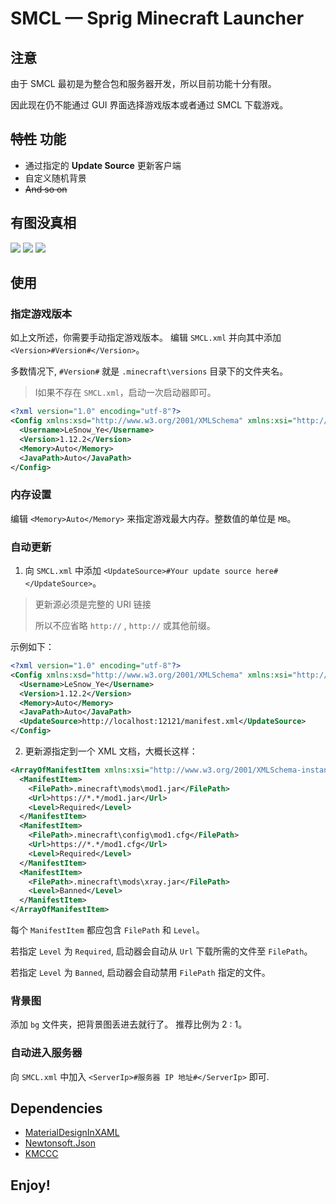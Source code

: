 # SMCL — Sprig Minecraft Launcher
## 注意
由于 SMCL 最初是为整合包和服务器开发，所以目前功能十分有限。

因此现在仍不能通过 GUI 界面选择游戏版本或者通过 SMCL 下载游戏。

## ~~特性~~ 功能
* 通过指定的 **Update Source** 更新客户端
* 自定义随机背景
* ~~And so on~~
  
## 有图没真相
![](https://p5.toutiaoimg.com/origin/pgc-image/f77d8f7b56bb44288f563ec03cd4c4bd)
![](https://p5.toutiaoimg.com/origin/pgc-image/4417a282424246d690c9490f252721e1)
![](https://p5.toutiaoimg.com/origin/pgc-image/6250b325baae49a0ad500341074e787a)

## 使用
### 指定游戏版本
如上文所述，你需要手动指定游戏版本。
编辑 `SMCL.xml` 并向其中添加 `<Version>#Version#</Version>`。

多数情况下, `#Version#` 就是 `.minecraft\versions` 目录下的文件夹名。
> I如果不存在 `SMCL.xml`，启动一次启动器即可。
``` xml
<?xml version="1.0" encoding="utf-8"?>
<Config xmlns:xsd="http://www.w3.org/2001/XMLSchema" xmlns:xsi="http://www.w3.org/2001/XMLSchema-instance">
  <Username>LeSnow_Ye</Username>
  <Version>1.12.2</Version>
  <Memory>Auto</Memory>
  <JavaPath>Auto</JavaPath>
</Config>
```

### 内存设置
编辑 `<Memory>Auto</Memory>` 来指定游戏最大内存。整数值的单位是 `MB`。

### 自动更新
1. 向 `SMCL.xml` 中添加 `<UpdateSource>#Your update source here#</UpdateSource>`。
> 更新源必须是完整的 URI 链接
> 
> 所以不应省略 `http://` , `http://` 或其他前缀。

示例如下：

``` xml
<?xml version="1.0" encoding="utf-8"?>
<Config xmlns:xsd="http://www.w3.org/2001/XMLSchema" xmlns:xsi="http://www.w3.org/2001/XMLSchema-instance">
  <Username>LeSnow_Ye</Username>
  <Version>1.12.2</Version>
  <Memory>Auto</Memory>
  <JavaPath>Auto</JavaPath>
  <UpdateSource>http://localhost:12121/manifest.xml</UpdateSource>
</Config>
```

2. 更新源指定到一个 XML 文档，大概长这样：

``` xml
<ArrayOfManifestItem xmlns:xsi="http://www.w3.org/2001/XMLSchema-instance" xmlns:xsd="http://www.w3.org/2001/XMLSchema">
  <ManifestItem>
    <FilePath>.minecraft\mods\mod1.jar</FilePath>
    <Url>https://*.*/mod1.jar</Url>
    <Level>Required</Level>
  </ManifestItem>
  <ManifestItem>
    <FilePath>.minecraft\config\mod1.cfg</FilePath>
    <Url>https://*.*/mod1.cfg</Url>
    <Level>Required</Level> 
  </ManifestItem>
  <ManifestItem>
    <FilePath>.minecraft\mods\xray.jar</FilePath>
    <Level>Banned</Level>
  </ManifestItem>
</ArrayOfManifestItem>
```

每个 `ManifestItem` 都应包含 `FilePath` 和 `Level`。

若指定 `Level` 为 `Required`, 启动器会自动从 `Url` 下载所需的文件至 `FilePath`。

若指定 `Level` 为 `Banned`, 启动器会自动禁用 `FilePath` 指定的文件。


### 背景图
添加 `bg` 文件夹，把背景图丢进去就行了。
推荐比例为 2 : 1。

### 自动进入服务器
向 `SMCL.xml` 中加入 `<ServerIp>#服务器 IP 地址#</ServerIp>` 即可.

## Dependencies
* [MaterialDesignInXAML](https://github.com/MaterialDesignInXAML/MaterialDesignInXamlToolkit)
* [Newtonsoft.Json](https://github.com/JamesNK/Newtonsoft.Json)
* [KMCCC](https://github.com/MineStudio/KMCCC)

## Enjoy!
